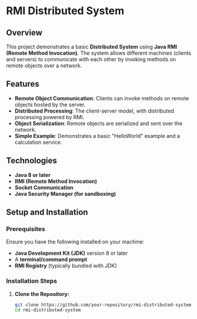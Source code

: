 # RMI Distributed System

## Overview
This project demonstrates a basic **Distributed System** using **Java RMI (Remote Method Invocation)**. The system allows different machines (clients and servers) to communicate with each other by invoking methods on remote objects over a network.

## Features
- **Remote Object Communication**: Clients can invoke methods on remote objects hosted by the server.
- **Distributed Processing**: The client-server model, with distributed processing powered by RMI.
- **Object Serialization**: Remote objects are serialized and sent over the network.
- **Simple Example**: Demonstrates a basic "HelloWorld" example and a calculation service.

## Technologies
- **Java 8 or later**
- **RMI (Remote Method Invocation)**
- **Socket Communication**
- **Java Security Manager (for sandboxing)**

## Setup and Installation

### Prerequisites
Ensure you have the following installed on your machine:
- **Java Development Kit (JDK)** version 8 or later
- A **terminal/command prompt**
- **RMI Registry** (typically bundled with JDK)

### Installation Steps
1. **Clone the Repository:**
   ```bash
   git clone https://github.com/your-repository/rmi-distributed-system.git
   cd rmi-distributed-system
